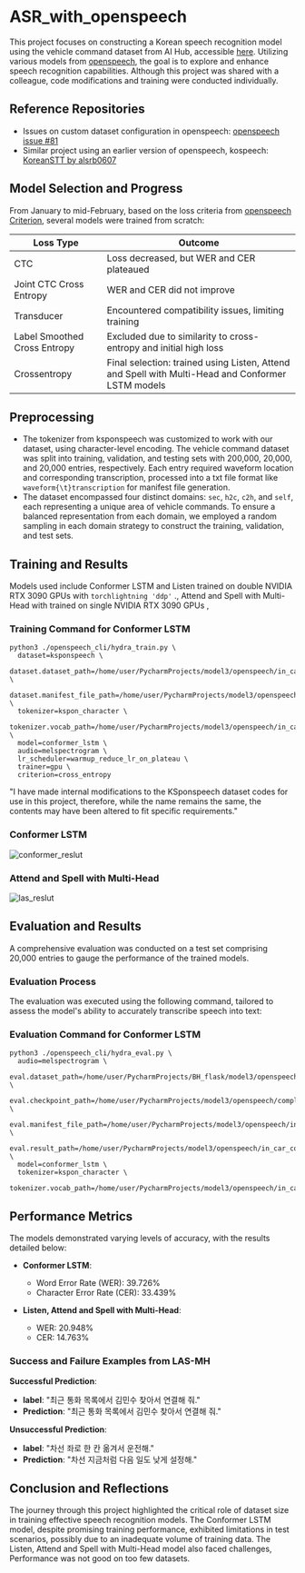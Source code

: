 # ASR_with_openspeech

This project focuses on constructing a Korean speech recognition model using the vehicle command dataset from AI Hub, accessible [here](https://aihub.or.kr/aihubdata/data/view.do?currMenu=115&topMenu=100&aihubDataSe=realm&dataSetSn=112). Utilizing various models from [openspeech](https://github.com/openspeech-team/openspeech), the goal is to explore and enhance speech recognition capabilities. Although this project was shared with a colleague, code modifications and training were conducted individually.

## Reference Repositories

- Issues on custom dataset configuration in openspeech: [openspeech issue #81](https://github.com/openspeech-team/openspeech/issues/81)
- Similar project using an earlier version of openspeech, kospeech: [KoreanSTT by alsrb0607](https://github.com/alsrb0607/KoreanSTT)

## Model Selection and Progress

From January to mid-February, based on the loss criteria from [openspeech Criterion](https://github.com/openspeech-team/openspeech/wiki/Criterion-suitable-for-the-model#criterion), several models were trained from scratch:

| Loss Type                  | Outcome |
|----------------------------|---------|
| CTC                        | Loss decreased, but WER and CER plateaued |
| Joint CTC Cross Entropy    | WER and CER did not improve |
| Transducer                 | Encountered compatibility issues, limiting training |
| Label Smoothed Cross Entropy | Excluded due to similarity to cross-entropy and initial high loss |
| Crossentropy               | Final selection: trained using Listen, Attend and Spell with Multi-Head and Conformer LSTM models |

## Preprocessing

- The tokenizer from ksponspeech was customized to work with our dataset, using character-level encoding. The vehicle command dataset was split into training, validation, and testing sets with 200,000, 20,000, and 20,000 entries, respectively. Each entry required waveform location and corresponding transcription, processed into a txt file format like `waveform{\t}transcription` for manifest file generation.
- The dataset encompassed four distinct domains: `sec`, `h2c`, `c2h`, and `self`, each representing a unique area of vehicle commands. To ensure a balanced representation from each domain, we employed a random sampling in each domain strategy to construct the training, validation, and test sets. 

## Training and Results

Models used include Conformer LSTM and Listen trained on double NVIDIA RTX 3090 GPUs with `torchlightning 'ddp'` ., Attend and Spell with Multi-Head with trained on single NVIDIA RTX 3090 GPUs , 

### Training Command for Conformer LSTM

```shell
python3 ./openspeech_cli/hydra_train.py \
  dataset=ksponspeech \ 
  dataset.dataset_path=/home/user/PycharmProjects/model3/openspeech/in_car_command/ \
  dataset.manifest_file_path=/home/user/PycharmProjects/model3/openspeech/in_car_command/in_car_command_manifest.txt \
  tokenizer=kspon_character \
  tokenizer.vocab_path=/home/user/PycharmProjects/model3/openspeech/in_car_command/in_command_car.csv  \
  model=conformer_lstm \
  audio=melspectrogram \
  lr_scheduler=warmup_reduce_lr_on_plateau \
  trainer=gpu \
  criterion=cross_entropy
```
"I have made internal modifications to the KSponspeech dataset codes for use in this project, therefore, while the name remains the same, the contents may have been altered to fit specific requirements."
### Conformer LSTM
![conformer_reslut](https://github.com/Angeriod/ASR_with_openspeech/assets/97516571/f9b6426c-a8ba-4df3-b3fa-369728654432)

### Attend and Spell with Multi-Head
![las_reslut](https://github.com/Angeriod/ASR_with_openspeech/assets/97516571/c06c4cd7-45bc-46e8-aaa0-0a41ec26da0b)

## Evaluation and Results

A comprehensive evaluation was conducted on a test set comprising 20,000 entries to gauge the performance of the trained models.

### Evaluation Process

The evaluation was executed using the following command, tailored to assess the model's ability to accurately transcribe speech into text:

### Evaluation Command for Conformer LSTM
```shell
python3 ./openspeech_cli/hydra_eval.py \
  audio=melspectrogram \
  eval.dataset_path=/home/user/PycharmProjects/BH_flask/model3/openspeech/in_car_command/ \
  eval.checkpoint_path=/home/user/PycharmProjects/model3/openspeech/completed_model/conformer_lstm_in_car_command/57_360000.ckpt \
  eval.manifest_file_path=/home/user/PycharmProjects/model3/openspeech/in_car_command/in_car_command_test_manifest.txt \
  eval.result_path=/home/user/PycharmProjects/model3/openspeech/in_car_command/conformer_lstm_test_result_57epoch_beam4.txt \
  model=conformer_lstm \
  tokenizer=kspon_character \
  tokenizer.vocab_path=/home/user/PycharmProjects/model3/openspeech/in_car_command/in_command_car.csv
```
## Performance Metrics

The models demonstrated varying levels of accuracy, with the results detailed below:

- **Conformer LSTM**:
  - Word Error Rate (WER): 39.726%
  - Character Error Rate (CER): 33.439%

- **Listen, Attend and Spell with Multi-Head**:
  - WER: 20.948%
  - CER: 14.763%

### Success and Failure Examples from LAS-MH

**Successful Prediction**:

- **label**: "최근 통화 목록에서 김민수 찾아서 연결해 줘."
- **Prediction**: "최근 통화 목록에서 김민수 찾아서 연결해 줘."

**Unsuccessful Prediction**:

- **label**: "차선 좌로 한 칸 옮겨서 운전해."
- **Prediction**: "차선 지금처럼 다음 일도 낮게 설정해."

## Conclusion and Reflections

The journey through this project highlighted the critical role of dataset size in training effective speech recognition models. The Conformer LSTM model, despite promising training performance, exhibited limitations in test scenarios, possibly due to an inadequate volume of training data. The Listen, Attend and Spell with Multi-Head model also faced challenges, Performance was not good on too few datasets.


